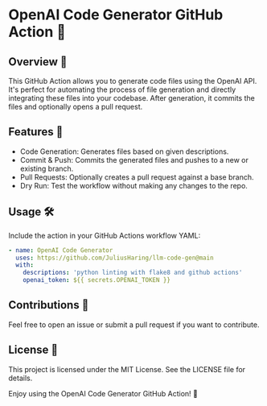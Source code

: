 # OpenAI Code Generator GitHub Action 🚀

## Overview 📖
This GitHub Action allows you to generate code files using the OpenAI API. It's perfect for automating the process of file generation and directly integrating these files into your codebase. After generation, it commits the files and optionally opens a pull request.

## Features 🌟
 - Code Generation: Generates files based on given descriptions.
 - Commit & Push: Commits the generated files and pushes to a new or existing branch.
 - Pull Requests: Optionally creates a pull request against a base branch.
 - Dry Run: Test the workflow without making any changes to the repo.

## Usage 🛠️
Include the action in your GitHub Actions workflow YAML:

```yaml
- name: OpenAI Code Generator
  uses: https://github.com/JuliusHaring/llm-code-gen@main
  with:
    descriptions: 'python linting with flake8 and github actions'
    openai_token: ${{ secrets.OPENAI_TOKEN }}
```


## Contributions 🤝
Feel free to open an issue or submit a pull request if you want to contribute.

## License 📝
This project is licensed under the MIT License. See the LICENSE file for details.

Enjoy using the OpenAI Code Generator GitHub Action! 🎉